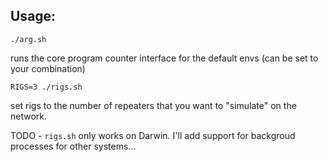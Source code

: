 ## Usage:

    ./arg.sh

runs the core program counter interface for the default envs (can be set to your combination)

    RIGS=3 ./rigs.sh

set rigs to the number of repeaters that you want to "simulate" on the network.

TODO - `rigs.sh` only works on Darwin. I'll add support for backgroud processes for other systems...
